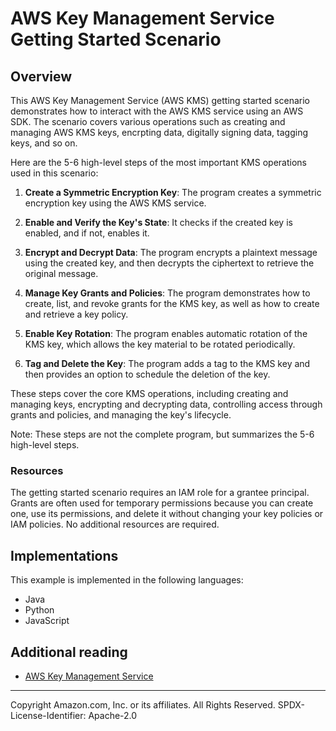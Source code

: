 # AWS Key Management Service Getting Started Scenario

## Overview

 This AWS Key Management Service (AWS KMS) getting started scenario demonstrates how to interact with the AWS KMS service using an AWS SDK.  The scenario covers various operations such as creating and managing AWS KMS keys, encrpting data, digitally signing data, tagging keys, and so on. 

Here are the 5-6 high-level steps of the most important KMS operations used in this scenario:

1. **Create a Symmetric Encryption Key**: The program creates a symmetric encryption key using the AWS KMS service.

2. **Enable and Verify the Key's State**: It checks if the created key is enabled, and if not, enables it.

3. **Encrypt and Decrypt Data**: The program encrypts a plaintext message using the created key, and then decrypts the ciphertext to retrieve the original message.

4. **Manage Key Grants and Policies**: The program demonstrates how to create, list, and revoke grants for the KMS key, as well as how to create and retrieve a key policy.

5. **Enable Key Rotation**: The program enables automatic rotation of the KMS key, which allows the key material to be rotated periodically.

6. **Tag and Delete the Key**: The program adds a tag to the KMS key and then provides an option to schedule the deletion of the key.

These steps cover the core KMS operations, including creating and managing keys, encrypting and decrypting data, controlling access through grants and policies, and managing the key's lifecycle. 

Note: These steps are not the complete program, but summarizes the 5-6 high-level steps. 

### Resources

The getting started scenario requires an IAM role for a grantee principal. Grants are often used for temporary permissions because you can create one, use its permissions, and delete it without changing your key policies or IAM policies. No additional resources are required.

## Implementations

This example is implemented in the following languages:

- Java
- Python
- JavaScript

## Additional reading

- [AWS Key Management Service](https://docs.aws.amazon.com/kms/latest/developerguide/overview.html)

---

Copyright Amazon.com, Inc. or its affiliates. All Rights Reserved. SPDX-License-Identifier: Apache-2.0
